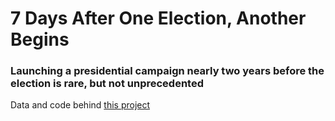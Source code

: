 # 7 Days After One Election, Another Begins
### Launching a presidential campaign nearly two years before the election is rare, but not unprecedented

Data and code behind [this project]([url](https://cultureplot.com/when-candidates-announce/)https://cultureplot.com/when-candidates-announce/)
